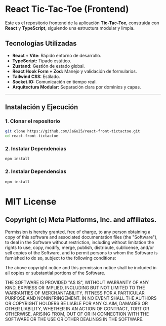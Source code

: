 # React Tic-Tac-Toe (Frontend)

Este es el repositorio frontend de la aplicación **Tic-Tac-Toe**, construida con **React** y **TypeScript**, siguiendo una estructura modular y limpia.

## Tecnologías Utilizadas

- **React + Vite:** Rápido entorno de desarrollo.
- **TypeScript:** Tipado estático.
- **Zustand:** Gestión de estado global.
- **React Hook Form + Zod:** Manejo y validación de formularios.
- **Tailwind CSS:** Estilado.
- **Socket.IO:** Comunicación en tiempo real.
- **Arquitectura Modular:** Separación clara por dominios y capas.

---

## Instalación y Ejecución

### 1. Clonar el repositorio

```bash
git clone https://github.com/JaGu25/react-front-tictactoe.git
cd react-front-tictactoe
```

### 2. Instalar Dependencias

```bash
npm install
```

### 2. Instalar Dependencias

```bash
npm install
```


# MIT License

## Copyright (c) Meta Platforms, Inc. and affiliates.

Permission is hereby granted, free of charge, to any person obtaining a copy
of this software and associated documentation files (the "Software"), to deal
in the Software without restriction, including without limitation the rights
to use, copy, modify, merge, publish, distribute, sublicense, and/or sell
copies of the Software, and to permit persons to whom the Software is
furnished to do so, subject to the following conditions:

The above copyright notice and this permission notice shall be included in all
copies or substantial portions of the Software.

THE SOFTWARE IS PROVIDED "AS IS", WITHOUT WARRANTY OF ANY KIND, EXPRESS OR
IMPLIED, INCLUDING BUT NOT LIMITED TO THE WARRANTIES OF MERCHANTABILITY,
FITNESS FOR A PARTICULAR PURPOSE AND NONINFRINGEMENT. IN NO EVENT SHALL THE
AUTHORS OR COPYRIGHT HOLDERS BE LIABLE FOR ANY CLAIM, DAMAGES OR OTHER
LIABILITY, WHETHER IN AN ACTION OF CONTRACT, TORT OR OTHERWISE, ARISING FROM,
OUT OF OR IN CONNECTION WITH THE SOFTWARE OR THE USE OR OTHER DEALINGS IN THE
SOFTWARE.
